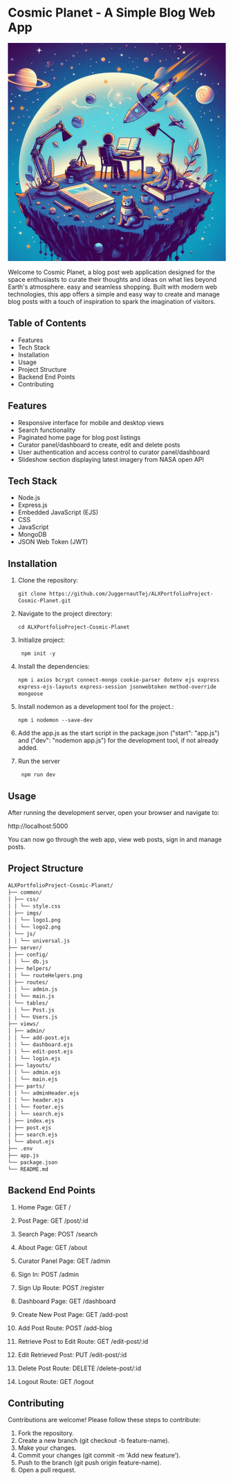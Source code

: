 
# Cosmic Planet - A Simple Blog Web App

![Cosmic Planet Logo](common/imgs/blog_logo2.jpeg)


Welcome to Cosmic Planet, a blog post web application designed for the space enthusiasts to curate their thoughts and ideas on what lies beyond Earth's atmosphere. easy and seamless shopping. Built with modern web technologies, this app offers a simple and easy way to create and manage blog posts with a touch of inspiration to spark the imagination of visitors.

## Table of Contents

-   Features
-   Tech Stack
-   Installation
-   Usage
-   Project Structure
-   Backend End Points
-   Contributing

## Features


-   Responsive interface for mobile and desktop views
-   Search functionality
-   Paginated home page for blog post listings
-   Curator panel/dashboard to create, edit and delete posts
-   User authentication and access control to curator panel/dashboard
-   Slideshow section displaying latest imagery from NASA open API

## Tech Stack



-   Node.js
-   Express.js
-   Embedded JavaScript (EJS)
-   CSS
-   JavaScript
-   MongoDB
-   JSON Web Token (JWT)

## Installation



1.  Clone the repository:

		git clone https://github.com/JuggernautTej/ALXPortfolioProject-Cosmic-Planet.git

2.  Navigate to the project directory:

		cd ALXPortfolioProject-Cosmic-Planet

3. Initialize project:

		npm init -y

4.  Install the dependencies:

		npm i axios bcrypt connect-mongo cookie-parser dotenv ejs express express-ejs-layouts express-session jsonwebtoken method-override mongoose

5.  Install nodemon as a development tool for the project.:

		npm i nodemon --save-dev
6.  Add the app.js as the start script in the package.json ("start": "app.js") and ("dev": "nodemon app.js") for the development tool, if not already added.
7. Run the server

		npm run dev


## Usage

 

After running the development server, open your browser and navigate to:

http://localhost:5000  

You can now go through the web app, view web posts, sign in and manage posts.

## Project Structure



    ALXPortfolioProject-Cosmic-Planet/ 
    ├── common/ 
    │ ├── css/ 
    │ │ └── style.css 
    │ ├── imgs/ 
    │ │ └── logo1.png 
    │ │ └── logo2.png 
    │ └── js/
    │ │ └── universal.js 
    ├── server/ 
    │ ├── config/
    │ │ └── db.js 
    │ ├── helpers/ 
    │ │ └── routeHelpers.png 
    │ ├── routes/ 
    │ │ └── admin.js 
    │ │ └── main.js 
    │ └── tables/ 
    │ │ └── Post.js 
    │ │ └── Users.js 
    ├── views/ 
    │ ├── admin/ 
    │ │ └── add-post.ejs 
    │ │ └── dashboard.ejs 
    │ │ └── edit-post.ejs 
    │ │ └── login.ejs 
    │ ├── layouts/ 
    │ │ └── admin.ejs 
    │ │ └── main.ejs 
    │ ├── parts/ 
    │ │ └── adminHeader.ejs 
    │ │ └── header.ejs 
    │ │ └── footer.ejs 
    │ │ └── search.ejs 
    │ ├── index.ejs 
    │ ├── post.ejs 
    │ ├── search.ejs 
    │ └── about.ejs 
    ├── .env 
    ├── app.js 
    └── package.json
    └── README.md

## Backend End Points

1.  Home Page: GET /
    
2.  Post Page: GET /post/:id

3.  Search Page: POST /search

4.  About Page: GET /about

5.  Curator Panel Page: GET /admin

6.  Sign In: POST /admin

7.  Sign Up Route: POST /register

8.  Dashboard Page: GET /dashboard

9.  Create New Post Page: GET /add-post

10. Add Post Route: POST /add-blog

11. Retrieve Post to Edit Route: GET /edit-post/:id

12. Edit Retrieved Post: PUT /edit-post/:id

13. Delete Post Route: DELETE /delete-post/:id

14. Logout Route: GET /logout



## Contributing


Contributions are welcome! Please follow these steps to contribute:

1.  Fork the repository.
2.  Create a new branch (git checkout -b feature-name).
3.  Make your changes.
4.  Commit your changes (git commit -m 'Add new feature').
5.  Push to the branch (git push origin feature-name).
6.  Open a pull request.
